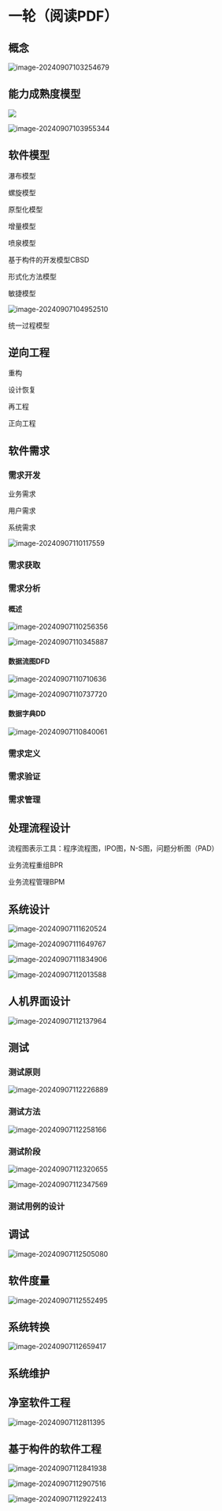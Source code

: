 # 一轮（阅读PDF）

## 概念

![image-20240907103254679](https://raw.githubusercontent.com/PeipengWang/picture/master/examimage-20240907103254679.png)

## 能力成熟度模型

![](https://raw.githubusercontent.com/PeipengWang/picture/master/examimage-20240907103914339-1725676755744-1.png)

![image-20240907103955344](https://raw.githubusercontent.com/PeipengWang/picture/master/examimage-20240907103955344-1725676796643-3.png)

## 软件模型

瀑布模型

螺旋模型

原型化模型

增量模型

喷泉模型

基于构件的开发模型CBSD

形式化方法模型

敏捷模型

![image-20240907104952510](https://raw.githubusercontent.com/PeipengWang/picture/master/examimage-20240907104952510.png)

统一过程模型

## 逆向工程

重构

设计恢复

再工程

正向工程

## 软件需求

### 需求开发



业务需求

用户需求

系统需求

![image-20240907110117559](https://raw.githubusercontent.com/PeipengWang/picture/master/examimage-20240907110117559.png)

### 需求获取

### 需求分析

#### 概述

![image-20240907110256356](https://raw.githubusercontent.com/PeipengWang/picture/master/examimage-20240907110256356.png)

![image-20240907110345887](https://raw.githubusercontent.com/PeipengWang/picture/master/examimage-20240907110345887.png)

#### 数据流图DFD

![image-20240907110710636](https://raw.githubusercontent.com/PeipengWang/picture/master/examimage-20240907110710636.png)

![image-20240907110737720](https://raw.githubusercontent.com/PeipengWang/picture/master/examimage-20240907110737720-1725678459204-5.png)

#### 数据字典DD

![image-20240907110840061](https://raw.githubusercontent.com/PeipengWang/picture/master/examimage-20240907110840061.png)

### 需求定义

### 需求验证

### 需求管理

## 处理流程设计

流程图表示工具：程序流程图，IPO图，N-S图，问题分析图（PAD）

业务流程重组BPR

业务流程管理BPM

## 系统设计

![image-20240907111620524](https://raw.githubusercontent.com/PeipengWang/picture/master/examimage-20240907111620524.png)

![image-20240907111649767](https://raw.githubusercontent.com/PeipengWang/picture/master/examimage-20240907111649767.png)

![image-20240907111834906](https://raw.githubusercontent.com/PeipengWang/picture/master/examimage-20240907111834906.png)

![image-20240907112013588](https://raw.githubusercontent.com/PeipengWang/picture/master/examimage-20240907112013588.png)

## 人机界面设计

![image-20240907112137964](https://raw.githubusercontent.com/PeipengWang/picture/master/examimage-20240907112137964.png)

## 测试

### 测试原则

![image-20240907112226889](https://raw.githubusercontent.com/PeipengWang/picture/master/examimage-20240907112226889.png)

### 测试方法

![image-20240907112258166](https://raw.githubusercontent.com/PeipengWang/picture/master/examimage-20240907112258166.png)

### 测试阶段

![image-20240907112320655](https://raw.githubusercontent.com/PeipengWang/picture/master/examimage-20240907112320655.png)

![image-20240907112347569](https://raw.githubusercontent.com/PeipengWang/picture/master/examimage-20240907112347569.png)

### 测试用例的设计

## 调试

![image-20240907112505080](https://raw.githubusercontent.com/PeipengWang/picture/master/examimage-20240907112505080.png)

## 软件度量

![image-20240907112552495](https://raw.githubusercontent.com/PeipengWang/picture/master/examimage-20240907112552495.png)

## 系统转换

![image-20240907112659417](https://raw.githubusercontent.com/PeipengWang/picture/master/examimage-20240907112659417.png)

## 系统维护

## 净室软件工程

![image-20240907112811395](https://raw.githubusercontent.com/PeipengWang/picture/master/examimage-20240907112811395.png)

## 基于构件的软件工程

![image-20240907112841938](https://raw.githubusercontent.com/PeipengWang/picture/master/examimage-20240907112841938.png)

![image-20240907112907516](https://raw.githubusercontent.com/PeipengWang/picture/master/examimage-20240907112907516.png)

![image-20240907112922413](https://raw.githubusercontent.com/PeipengWang/picture/master/examimage-20240907112922413.png)